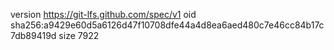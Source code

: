 version https://git-lfs.github.com/spec/v1
oid sha256:a9429e60d5a6126d47f10708dfe44a4d8ea6aed480c7e46cc84b17c7db89419d
size 7922
